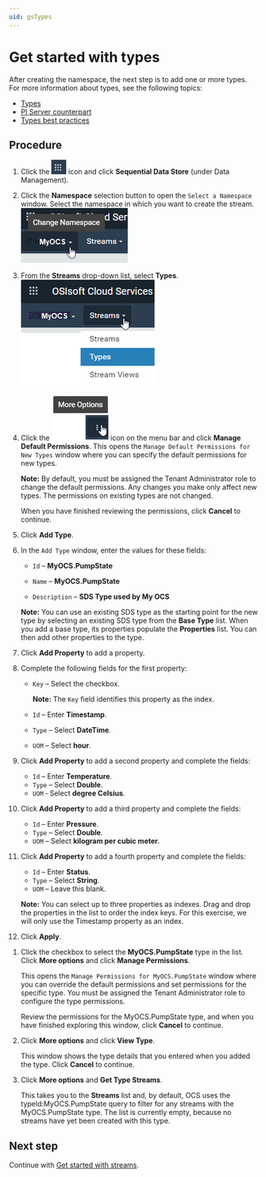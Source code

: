 ```yaml
---
uid: gsTypes
---
```


# Get started with types

After creating the namespace, the next step is to add one or more types. For more information about types, see the following topics:

- [Types](xref:ccTypes)
- [PI Server counterpart](xref:ccTypes#types-pi-server)
- [Types best practices](xref:bpTypes)

## Procedure

1. Click the ![Menu icon](images/menu-icon.png) icon and click **Sequential Data Store** (under Data Management).

1. Click the **Namespace** selection button to open the `Select a Namespace` window. Select the namespace in which you want to create the stream. 
     ![Namespace list](images/sds-gs-namespace.png)

1. From the **Streams** drop-down list, select **Types**.
     ![Streams list](images/types-list.png)

1. Click the ![More options](images/more-options.png) icon on the menu bar and click **Manage Default Permissions**.
   This opens the `Manage Default Permissions for New Types` window where you can specify the default permissions for new types. 

   **Note:** By default, you must be assigned the Tenant Administrator role to change the default permissions. Any changes you make only affect new types. The permissions on existing types are not changed.

   When you have finished reviewing the permissions, click **Cancel** to continue.

1. Click **Add Type**.

1. In the `Add Type` window, enter the values for these fields:

   - `Id` &ndash; **MyOCS.PumpState**

   - `Name` &ndash; **MyOCS.PumpState**

   - `Description` &ndash; **SDS Type used by My OCS**

    **Note:** You can use an existing SDS type as the starting point for the new type by selecting an existing SDS type from the **Base Type** list. When you add a base type, its properties populate the **Properties** list. You can then add other properties to the type.

1. Click  **Add Property** to add a property.

1. Complete the following fields for the first property:

   - `Key` &ndash; Select the checkbox.

     **Note:** The `Key` field identifies this property as the index. 

   - `Id` &ndash; Enter **Timestamp**.

   - `Type` &ndash; Select **DateTime**. <!-- Do we need to mention that you can filter by System or Tenant types? --> 

   - `UOM` &ndash; Select **hour**.

1. Click **Add Property** to add a second property and complete the fields:
   - `Id` &ndash; Enter **Temperature**.
   - `Type` &ndash; Select **Double**.
   - `UOM` &dash; Select **degree Celsius**.
   
1. Click **Add Property** to add a third property and complete the fields:

   - `Id` &ndash; Enter **Pressure**.
   - `Type` &ndash; Select **Double**.
   - `UOM` &ndash; Select **kilogram per cubic meter**.

1. Click  **Add Property** to add a fourth property and complete the fields:

      - `Id` &ndash; Enter **Status**.
      - `Type` &ndash; Select **String**.
      - `UOM` &ndash; Leave this blank.

      **Note:** You can select up to three properties as indexes. Drag and drop the properties in the list to order the index keys. For this exercise, we will only use the Timestamp property as an index.

1. Click **Apply**.

<!--Since the following two steps are about viewing info rather than doing something, I'd state that up front with something like: This step and the next step allow you to view information about the type you just created -->
1. Click the checkbox to select the **MyOCS.PumpState** type in the list. Click **More options** and click **Manage Permissions**.

    This opens the `Manage Permissions for MyOCS.PumpState` window where you can override the default permissions and set permissions for the specific type. You must be assigned the Tenant Administrator role to configure the type permissions.

    Review the permissions for the MyOCS.PumpState type, and when you have finished exploring this window, click **Cancel** to continue. 

1. Click **More options** and click **View Type**.

   This window shows the type details that you entered when you added the type. Click **Cancel** to continue.

1. Click **More options**  and **Get Type Streams**.

   This takes you to the **Streams** list and, by default, OCS uses the typeId:MyOCS.PumpState query to filter for any streams with the MyOCS.PumpState type. The list is currently empty, because no streams have yet been created with this type.
   

## Next step

Continue with [Get started with streams](xref:gsStreams).
